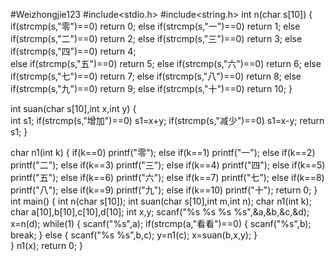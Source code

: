 #Weizhongjie123
#include<stdio.h>
#include<string.h>
int n(char s[10])
{
    if(strcmp(s,"零")==0)    return 0;
    else if(strcmp(s,"一")==0)   return 1; 
    else if(strcmp(s,"二")==0)   return 2;
    else if(strcmp(s,"三")==0)   return 3;
    else if(strcmp(s,"四")==0)   return 4;  
    else if(strcmp(s,"五")==0)   return 5;
    else if(strcmp(s,"六")==0)   return 6;
    else if(strcmp(s,"七")==0)   return 7;
    else if(strcmp(s,"八")==0)   return 8;
    else if(strcmp(s,"九")==0)   return 9;
    else if(strcmp(s,"十")==0)   return 10;
}

int suan(char s[10],int x,int y)
{   
    int s1;
    if(strcmp(s,"增加")==0)   s1=x+y;
    if(strcmp(s,"减少")==0)   s1=x-y;
    return s1;
}

char n1(int k)
{
    if(k==0)    printf("零");
    else if(k==1)    printf("一");
    else if(k==2)    printf("二");
	  else if(k==3)    printf("三");
    else if(k==4)    printf("四");
    else if(k==5)    printf("五");
    else if(k==6)    printf("六");
    else if(k==7)    printf("七");
    else if(k==8)    printf("八");
    else if(k==9)    printf("九");
    else if(k==10)   printf("十");
	return 0;
}
int main()
{
	int n(char s[10]);
    int suan(char s[10],int m,int n);
    char n1(int k);
    char a[10],b[10],c[10],d[10];
    int x,y; 
    scanf("%s %s %s %s",&a,&b,&c,&d);
    x=n(d);
    while(1)
    {
        scanf("%s",a);
        if(strcmp(a,"看看")==0)
        {
            scanf("%s",b);
            break;
        } 
        else
        { 
            scanf("%s %s",b,c);
            y=n1(c);
            x=suan(b,x,y); 
        }  
    }
    n1(x);
    return 0;
} 
